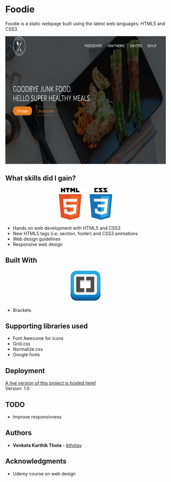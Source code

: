 # Foodie

Foodie is a static webpage built using the latest web languages: HTML5 and CSS3. 

<p align="center">
<img src="https://github.com/kthotav/Foodie/blob/master/screenshots/homepage.png" alt="homepage picture" height="400px">
</p>

## What skills did I gain?

<p align="center">
<img src="https://github.com/kthotav/Foodie/blob/master/screenshots/html5css3.png" alt="homepage picture" height="100px">
</p>

* Hands on web development with HTML5 and CSS3
* New HTML5 tags (i.e. section, footer) and CSS3 animations 
* Web design guidelines
* Responsive web design


## Built With

<p align="center">
<img src="https://github.com/kthotav/Foodie/blob/master/screenshots/brackets.png" alt="homepage picture" height="100px">
</p>

* Brackets

## Supporting libraries used

* Font Awesome for icons
* Grid.css
* Normalize.css
* Google fonts


## Deployment

[A live version of this project is hosted here!](https://kthotav.github.io/Foodie/)  
Version: 1.0


## TODO

* Improve responsivness


## Authors

* **Venkata Karthik Thota** - [kthotav](https://github.com/kthotav)


## Acknowledgments

* Udemy course on web design


